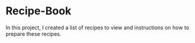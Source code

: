 # Recipe-Book
In this project, I created a list of recipes to view and instructions on how to prepare these recipes. 
